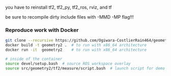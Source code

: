 you have to reinstall tf2, tf2_py, tf2_ros, rviz, and tf

be sure to recompile dirty include files with -MMD -MP flag!!!


### Reproduce work with Docker

```bash
git clone --recursive https://github.com/Ogiwara-CostlierRain464/geometry2; cd geometry2
docker build -t geometry2 .  # to run with x86_64 architecture
docker run -it  geometry2    # to run with x86_64 architecture

# inside of the container
source devel/setup.bash  # source ROS workspace overlay
source src/geometry2/tf2/measure/script.bash  # launch script for demo
```